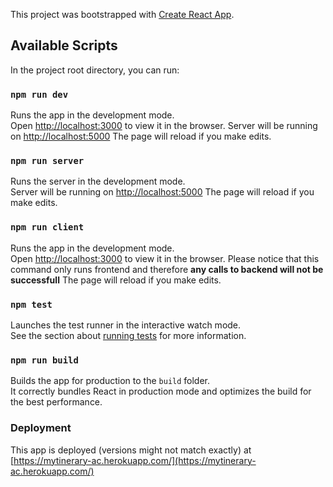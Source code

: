 This project was bootstrapped with
[Create React App](https://github.com/facebook/create-react-app).

## Available Scripts

In the project root directory, you can run:

### `npm run dev`

Runs the app in the development mode.<br /> Open
[http://localhost:3000](http://localhost:3000) to view it in the browser. Server will
be running on [http://localhost:5000](http://localhost:5000) The page will reload if
you make edits.<br />

### `npm run server`

Runs the server in the development mode.<br /> Server will be running on
[http://localhost:5000](http://localhost:5000) The page will reload if you make
edits.<br />

### `npm run client`

Runs the app in the development mode.<br /> Open
[http://localhost:3000](http://localhost:3000) to view it in the browser. Please notice
that this command only runs frontend and therefore **any calls to backend will not be
successfull** The page will reload if you make edits.<br />

### `npm test`

Launches the test runner in the interactive watch mode.<br /> See the section about
[running tests](https://facebook.github.io/create-react-app/docs/running-tests) for
more information.

### `npm run build`

Builds the app for production to the `build` folder.<br /> It correctly bundles React
in production mode and optimizes the build for the best performance.<br />

### Deployment

This app is deployed (versions might not match exactly) at
[https://mytinerary-ac.herokuapp.com/](https://mytinerary-ac.herokuapp.com/)
